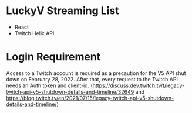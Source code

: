 # LuckyV Streaming List

- React
- Twitch Helix API

# Login Requirement
Access to a Twitch account is required as a precaution for the V5 API shut down on February 28, 2022.
After that, every request to the Twitch API needs an Auth token and client-id. (https://discuss.dev.twitch.tv/t/legacy-twitch-api-v5-shutdown-details-and-timeline/32649 and https://blog.twitch.tv/en/2021/07/15/legacy-twitch-api-v5-shutdown-details-and-timeline/)
